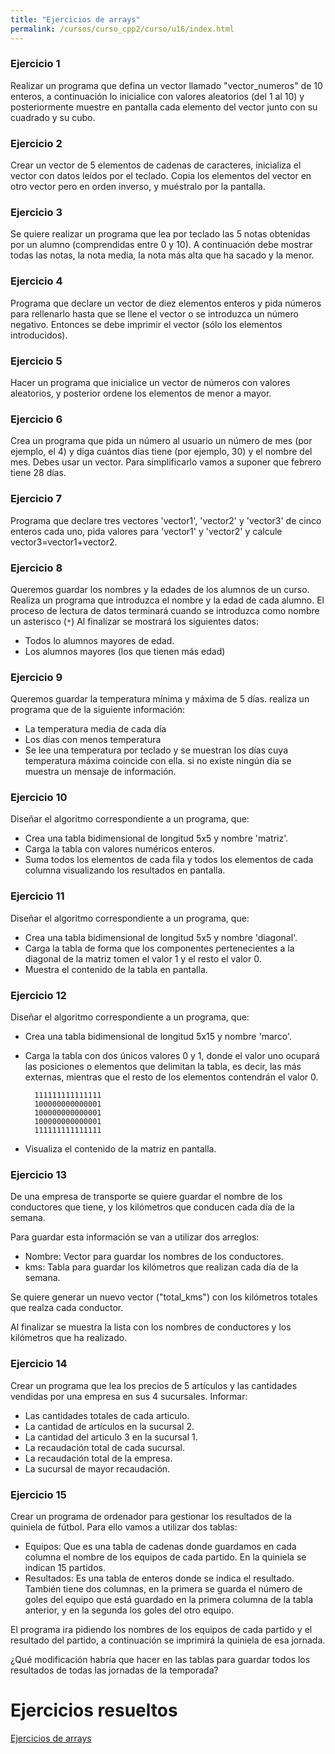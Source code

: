 ```yaml
---
title: "Ejercicios de arrays"
permalink: /cursos/curso_cpp2/curso/u16/index.html
---
```


### Ejercicio 1

Realizar un programa que defina un vector llamado "vector_numeros" de 10 enteros, a continuación lo inicialice con valores aleatorios (del 1 al 10) y posteriormente muestre en pantalla cada elemento del vector junto con su cuadrado y su cubo.

### Ejercicio 2

Crear un vector de 5 elementos de cadenas de caracteres, inicializa el vector con datos leídos por el teclado. Copia los elementos del vector en otro vector pero en orden inverso, y muéstralo por la pantalla.

### Ejercicio 3

Se quiere realizar un programa que lea por teclado las 5 notas obtenidas por un alumno (comprendidas entre 0 y 10). A continuación debe mostrar todas las notas, la nota media, la nota más alta que ha sacado y la menor.

### Ejercicio 4

Programa que declare un vector de diez elementos enteros y pida números
 para rellenarlo hasta que se llene el vector o se introduzca un número
 negativo. Entonces se debe imprimir el vector (sólo los elementos introducidos).

### Ejercicio 5

Hacer un programa que inicialice un vector de números con valores aleatorios, y posterior ordene los elementos de menor a mayor.

### Ejercicio 6

 Crea un programa que pida un número al usuario un número de mes (por ejemplo, el 4) y diga cuántos días tiene (por ejemplo, 30) y el nombre del mes. Debes usar un vector. Para simplificarlo vamos a suponer que febrero tiene 28 días.

### Ejercicio 7

Programa que declare tres vectores 'vector1', 'vector2' y 'vector3' de cinco enteros cada uno, pida valores para 'vector1' y 'vector2' y calcule vector3=vector1+vector2.

### Ejercicio 8

Queremos guardar los nombres y la edades de los alumnos de un curso. Realiza un programa que introduzca el nombre y la edad de cada alumno. El proceso de lectura de datos terminará cuando se introduzca como nombre un asterisco (`*`) Al finalizar se mostrará los siguientes datos:

* Todos lo alumnos mayores de edad.
* Los alumnos mayores (los que tienen más edad)

### Ejercicio 9

Queremos guardar la temperatura mínima y máxima de 5 días. realiza un programa que de la siguiente información:

* La temperatura media de cada día
* Los días con menos temperatura
* Se lee una temperatura por teclado y se muestran los días cuya temperatura máxima coincide con ella. si no existe ningún día se muestra un mensaje de información.

### Ejercicio 10

Diseñar el algoritmo correspondiente a un  programa, que:

* Crea una tabla bidimensional de longitud 5x5 y nombre 'matriz'.
* Carga la tabla con valores numéricos enteros.
* Suma todos los elementos de cada fila y todos los elementos de cada columna visualizando los resultados en pantalla.

### Ejercicio 11

Diseñar el algoritmo correspondiente a un  programa, que:

* Crea una tabla bidimensional de longitud 5x5 y nombre 'diagonal'.
* Carga la tabla de forma que los componentes pertenecientes a la diagonal de la matriz tomen el valor 1 y el resto el valor 0.
* Muestra el contenido de la tabla en pantalla.

### Ejercicio 12

Diseñar el algoritmo correspondiente a un  programa, que:
* Crea una tabla bidimensional de longitud 5x15 y nombre 'marco'.
* Carga la tabla con dos únicos valores 0 y 1, donde el valor uno ocupará las posiciones o elementos que delimitan la tabla, es decir, las más externas, mientras que el resto de los elementos contendrán el valor 0.

		111111111111111
		100000000000001
		100000000000001
		100000000000001
		111111111111111

* Visualiza el contenido de la matriz en pantalla.

### Ejercicio 13

De una empresa de transporte se quiere guardar el nombre de los conductores que tiene, y los kilómetros que conducen cada día de la semana. 

Para guardar esta información se van a utilizar dos arreglos:

* Nombre: Vector para guardar los nombres de los conductores.
* kms: Tabla para guardar los kilómetros que realizan cada día de la semana.

Se quiere generar un nuevo vector ("total_kms") con los kilómetros totales que realza cada conductor.

Al finalizar se muestra la lista con los nombres de conductores y los kilómetros que ha realizado.


### Ejercicio 14

Crear un programa que lea los precios de 5 artículos y las cantidades vendidas por una empresa en sus 4 sucursales. Informar:

* Las cantidades totales de cada articulo.
* La cantidad de artículos en la sucursal 2.
* La cantidad del articulo 3 en la sucursal 1.
* La recaudación total de cada sucursal.
* La recaudación total de la empresa.
* La sucursal de mayor recaudación.

### Ejercicio 15

Crear un programa de ordenador para gestionar los resultados de la quiniela de fútbol. Para ello vamos a utilizar dos tablas:

* Equipos: Que es una tabla de cadenas donde guardamos en cada columna el nombre de los equipos de cada partido. En la quiniela se 
indican 15 partidos.
* Resultados: Es una tabla de enteros donde se indica el resultado. También tiene dos columnas, en la primera se guarda el número de goles del equipo que está guardado en la primera columna
 de la tabla anterior, y en la segunda los goles del otro equipo.

El programa ira pidiendo los nombres de los equipos de cada partido y el resultado del partido, a continuación se imprimirá la quiniela de esa jornada.

¿Qué modificación habría que hacer en las tablas para guardar todos los resultados de todas las jornadas de la temporada?

# Ejercicios resueltos

[Ejercicios de arrays](https://github.com/josedom24/curso_cplusplus/tree/master/ejercicios/arrays)
